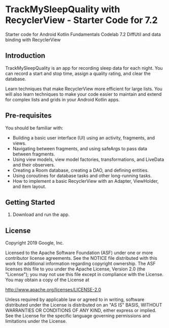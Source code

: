 TrackMySleepQuality with RecyclerView - Starter Code for 7.2
============================================================

Starter code for Android Kotlin Fundamentals Codelab 7.2 DiffUtil and data binding with RecyclerView

Introduction
------------

TrackMySleepQuality is an app for recording sleep data for each night.
You can record a start and stop time, assign a quality rating, and clear the database.

Learn techniques that make RecyclerView more efficient for large lists.
You will also learn techniques to make your code easier to maintain and extend for complex
lists and grids in your Android Kotlin apps.


Pre-requisites
--------------

You should be familiar with:

* Building a basic user interface (UI) using an activity, fragments, and views.
* Navigating between fragments, and using safeArgs to pass data between fragments.
* Using view models, view model factories, transformations, and LiveData and their observers.
* Creating a Room database, creating a DAO, and defining entities.
* Using coroutines for database tasks and other long-running tasks.
* How to implement a basic RecyclerView with an Adapter, ViewHolder, and item layout.



Getting Started
---------------

1. Download and run the app.

License
-------

Copyright 2019 Google, Inc.

Licensed to the Apache Software Foundation (ASF) under one or more contributor
license agreements.  See the NOTICE file distributed with this work for
additional information regarding copyright ownership.  The ASF licenses this
file to you under the Apache License, Version 2.0 (the "License"); you may not
use this file except in compliance with the License.  You may obtain a copy of
the License at

  http://www.apache.org/licenses/LICENSE-2.0

Unless required by applicable law or agreed to in writing, software
distributed under the License is distributed on an "AS IS" BASIS, WITHOUT
WARRANTIES OR CONDITIONS OF ANY KIND, either express or implied.  See the
License for the specific language governing permissions and limitations under
the License.

